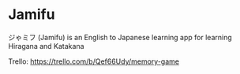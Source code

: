 # Jamifu
ジゃミフ (Jamifu) is an English to Japanese learning app for learning Hiragana and Katakana

Trello: https://trello.com/b/Qef66Udy/memory-game
